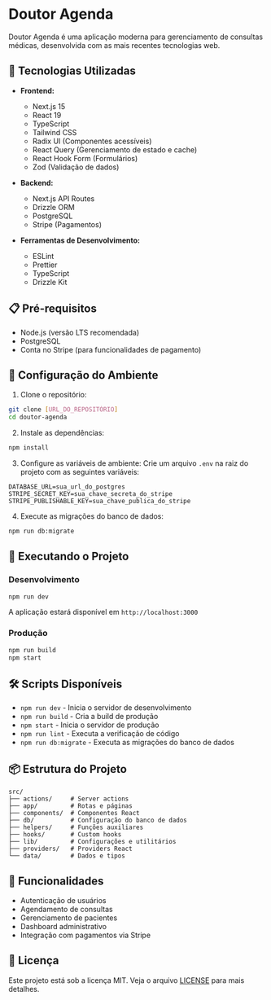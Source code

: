 # Doutor Agenda

Doutor Agenda é uma aplicação moderna para gerenciamento de consultas médicas, desenvolvida com as mais recentes tecnologias web.

## 🚀 Tecnologias Utilizadas

- **Frontend:**

  - Next.js 15
  - React 19
  - TypeScript
  - Tailwind CSS
  - Radix UI (Componentes acessíveis)
  - React Query (Gerenciamento de estado e cache)
  - React Hook Form (Formulários)
  - Zod (Validação de dados)

- **Backend:**

  - Next.js API Routes
  - Drizzle ORM
  - PostgreSQL
  - Stripe (Pagamentos)

- **Ferramentas de Desenvolvimento:**
  - ESLint
  - Prettier
  - TypeScript
  - Drizzle Kit

## 📋 Pré-requisitos

- Node.js (versão LTS recomendada)
- PostgreSQL
- Conta no Stripe (para funcionalidades de pagamento)

## 🔧 Configuração do Ambiente

1. Clone o repositório:

```bash
git clone [URL_DO_REPOSITÓRIO]
cd doutor-agenda
```

2. Instale as dependências:

```bash
npm install
```

3. Configure as variáveis de ambiente:
   Crie um arquivo `.env` na raiz do projeto com as seguintes variáveis:

```env
DATABASE_URL=sua_url_do_postgres
STRIPE_SECRET_KEY=sua_chave_secreta_do_stripe
STRIPE_PUBLISHABLE_KEY=sua_chave_publica_do_stripe
```

4. Execute as migrações do banco de dados:

```bash
npm run db:migrate
```

## 🚀 Executando o Projeto

### Desenvolvimento

```bash
npm run dev
```

A aplicação estará disponível em `http://localhost:3000`

### Produção

```bash
npm run build
npm start
```

## 🛠️ Scripts Disponíveis

- `npm run dev` - Inicia o servidor de desenvolvimento
- `npm run build` - Cria a build de produção
- `npm start` - Inicia o servidor de produção
- `npm run lint` - Executa a verificação de código
- `npm run db:migrate` - Executa as migrações do banco de dados

## 📦 Estrutura do Projeto

```
src/
├── actions/     # Server actions
├── app/         # Rotas e páginas
├── components/  # Componentes React
├── db/          # Configuração do banco de dados
├── helpers/     # Funções auxiliares
├── hooks/       # Custom hooks
├── lib/         # Configurações e utilitários
├── providers/   # Providers React
└── data/        # Dados e tipos
```

## 🔐 Funcionalidades

- Autenticação de usuários
- Agendamento de consultas
- Gerenciamento de pacientes
- Dashboard administrativo
- Integração com pagamentos via Stripe

## 📝 Licença

Este projeto está sob a licença MIT. Veja o arquivo [LICENSE](LICENSE) para mais detalhes.
